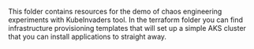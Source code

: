 This folder contains resources for the demo of chaos engineering experiments with KubeInvaders tool.
In the terraform folder you can find infrastructure provisioning templates that will set up a simple AKS cluster that you can install applications to straight away.